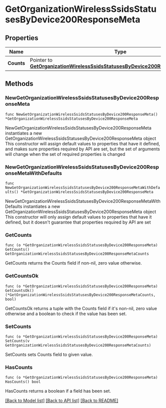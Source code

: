 # GetOrganizationWirelessSsidsStatusesByDevice200ResponseMeta

## Properties

Name | Type | Description | Notes
------------ | ------------- | ------------- | -------------
**Counts** | Pointer to [**GetOrganizationWirelessSsidsStatusesByDevice200ResponseMetaCounts**](GetOrganizationWirelessSsidsStatusesByDevice200ResponseMetaCounts.md) |  | [optional] 

## Methods

### NewGetOrganizationWirelessSsidsStatusesByDevice200ResponseMeta

`func NewGetOrganizationWirelessSsidsStatusesByDevice200ResponseMeta() *GetOrganizationWirelessSsidsStatusesByDevice200ResponseMeta`

NewGetOrganizationWirelessSsidsStatusesByDevice200ResponseMeta instantiates a new GetOrganizationWirelessSsidsStatusesByDevice200ResponseMeta object
This constructor will assign default values to properties that have it defined,
and makes sure properties required by API are set, but the set of arguments
will change when the set of required properties is changed

### NewGetOrganizationWirelessSsidsStatusesByDevice200ResponseMetaWithDefaults

`func NewGetOrganizationWirelessSsidsStatusesByDevice200ResponseMetaWithDefaults() *GetOrganizationWirelessSsidsStatusesByDevice200ResponseMeta`

NewGetOrganizationWirelessSsidsStatusesByDevice200ResponseMetaWithDefaults instantiates a new GetOrganizationWirelessSsidsStatusesByDevice200ResponseMeta object
This constructor will only assign default values to properties that have it defined,
but it doesn't guarantee that properties required by API are set

### GetCounts

`func (o *GetOrganizationWirelessSsidsStatusesByDevice200ResponseMeta) GetCounts() GetOrganizationWirelessSsidsStatusesByDevice200ResponseMetaCounts`

GetCounts returns the Counts field if non-nil, zero value otherwise.

### GetCountsOk

`func (o *GetOrganizationWirelessSsidsStatusesByDevice200ResponseMeta) GetCountsOk() (*GetOrganizationWirelessSsidsStatusesByDevice200ResponseMetaCounts, bool)`

GetCountsOk returns a tuple with the Counts field if it's non-nil, zero value otherwise
and a boolean to check if the value has been set.

### SetCounts

`func (o *GetOrganizationWirelessSsidsStatusesByDevice200ResponseMeta) SetCounts(v GetOrganizationWirelessSsidsStatusesByDevice200ResponseMetaCounts)`

SetCounts sets Counts field to given value.

### HasCounts

`func (o *GetOrganizationWirelessSsidsStatusesByDevice200ResponseMeta) HasCounts() bool`

HasCounts returns a boolean if a field has been set.


[[Back to Model list]](../README.md#documentation-for-models) [[Back to API list]](../README.md#documentation-for-api-endpoints) [[Back to README]](../README.md)


